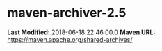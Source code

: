 # maven-archiver-2.5

**Last Modified:** 2018-06-18 22:46:00.0
**Maven URL:** https://maven.apache.org/shared-archives/
